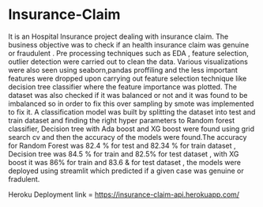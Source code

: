 # Insurance-Claim
It is an Hospital Insurance project dealing with insurance claim.
The business objective was to check if an health insurance claim was genuine or fraudulent . Pre processing techniques such as EDA , feature selection, outlier detection were carried out to clean the data. Various visualizations were also seen using seaborn,pandas proffiling and the less important features were dropped upon carrying out feature selection technique like decision tree classifier where the feature importance was plotted. The dataset was also checked if it was balanced or not and it was found to be imbalanced so in order to fix this over sampling by smote was implemented to fix it. A classification model was built by splitting the dataset into test and train dataset and finding the right hyper parameters to Random forest classifier, Decision tree with Ada boost and XG boost were found using grid search cv and then the accuracy of the models were found.The accuracy for Random Forest was 82.4 % for test and 82.34 % for train dataset , Decision tree  was 84.5 % for train and 82.5% for test dataset , with XG boost it was 86% for train and 83.6 & for test dataset , the models were deployed using streamlit which predicted if a given case was genuine or fradulent.

Heroku Deployment link = https://insurance-claim-api.herokuapp.com/
